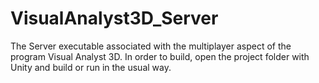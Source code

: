 # VisualAnalyst3D_Server
The Server executable associated with the multiplayer aspect of the program Visual Analyst 3D.
In order to build, open the project folder with Unity and build or run in the usual way.
